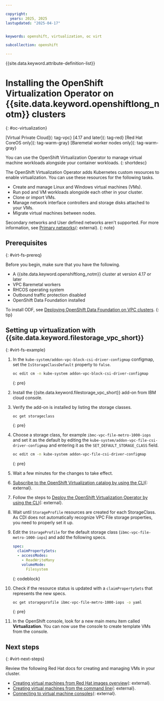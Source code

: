 ```yaml
---

copyright:
  years: 2025, 2025
lastupdated: "2025-04-17"


keywords: openshift, virtualization, oc virt

subcollection: openshift

---
```


{{site.data.keyword.attribute-definition-list}}

# Installing the OpenShift Virtualization Operator on {{site.data.keyword.openshiftlong_notm}} clusters
{: #oc-virtualization}

[Virtual Private Cloud]{: tag-vpc}
[4.17 and later]{: tag-red}
[Red Hat CoreOS only]{: tag-warm-gray}
[Baremetal worker nodes only]{: tag-warm-gray}


You can use the OpenShift Virtualization Operator to manage virtual machine workloads alongside your container workloads.
{: shortdesc}

The OpenShift Virtualization Operator adds Kubernetes custom resources to enable virtualization. You can use these resources for the following tasks.

- Create and manage Linux and Windows virtual machines (VMs).
- Run pod and VM workloads alongside each other in your cluster.
- Clone or import VMs.
- Manage network interface controllers and storage disks attached to your VMs.
- Migrate virtual machines between nodes.


Secondary networks and User defined networks aren't supported. For more information, see [Primary networks](https://docs.redhat.com/en/documentation/openshift_container_platform/4.17/html/networking/multiple-networks#primary-networks){: external}.
{: note}

## Prerequisites
{: #virt-fs-prereq}

Before you begin, make sure that you have the following.

- A {{site.data.keyword.openshiftlong_notm}} cluster at version 4.17 or later
- VPC Baremetal workers
- RHCOS operating system
- Outbound traffic protection disabled
- OpenShift Data Foundation installed

To install ODF, see [Deploying OpenShift Data Foundation on VPC clusters](https://cloud.ibm.com/docs/openshift?topic=openshift-deploy-odf-vpc&interface=ui).
{: tip}

## Setting up virtualization with {{site.data.keyword.filestorage_vpc_short}}
{: #virt-fs-example}


1. In the `kube-system/addon-vpc-block-csi-driver-configmap` configmap, set the `IsStorageClassDefault` property to `false`.
    ```sh
    oc edit cm -n kube-system addon-vpc-block-csi-driver-configmap
    ```
    {: pre}


1. Install the {{site.data.keyword.filestorage_vpc_short}} add-on from IBM cloud console.

1. Verify the add-on is installed by listing the storage classes.
    ```sh
    oc get storageclass
    ```
    {: pre}


1. Choose a storage class, for example `ibmc-vpc-file-metro-1000-iops` and set it as the default by editing the `kube-system/addon-vpc-file-csi-driver-configmap` and entering it as the `SET_DEFAULT_STORAGE_CLASS` field.
    ```sh
    oc edit cm -n kube-system addon-vpc-file-csi-driver-configmap
    ```
    {: pre}


1. Wait a few minutes for the changes to take effect.

1. [Subscribe to the OpenShift Virtualization catalog by using the CLI](https://docs.openshift.com/container-platform/4.17/virt/install/installing-virt.html#virt-subscribing-cli_installing-virt){: external}.

1. Follow the steps to [Deploy the OpenShift Virtualization Operator by using the CLI](https://docs.openshift.com/container-platform/4.17/virt/install/installing-virt.html#installing-virt-operator-cli_installing-virt){: external}.

1. Wait until `StorageProfile` resources are created for each StorageClass. As CDI does not automatically recognize VPC File storage properties, you need to properly set it up.

1. Edit the `StorageProfile` for the default storage class (`ibmc-vpc-file-metro-1000-iops`) and add the following specs.
    ```yaml
    spec:
      claimPropertySets:
      - accessModes:
        - ReadWriteMany
        volumeMode:
          Filesystem
    ```
    {: codeblock}

1. Check if the resource status is updated with a `claimPropertySets` that represents the new specs.
    ```sh
    oc get storageprofile ibmc-vpc-file-metro-1000-iops -o yaml
    ```
    {: pre}

1. In the OpenShift console, look for a new main menu item called **Virtualization**. You can now use the console to create template VMs from the console.

## Next steps
{: #virt-next-steps}

Review the following Red Hat docs for creating and managing VMs in your cluster.

- [Creating virtual machines from Red Hat images overview](https://docs.openshift.com/container-platform/4.17/virt/virtual_machines/creating_vms_rh/virt-creating-vms-from-rh-images-overview.html){: external}.
- [Creating virtual machines from the command line](https://docs.openshift.com/container-platform/4.17/virt/virtual_machines/creating_vms_rh/virt-creating-vms-from-cli.html){: external}.
- [Connecting to virtual machine consoles](https://docs.openshift.com/container-platform/4.17/virt/virtual_machines/virt-accessing-vm-consoles.html){: external}.

